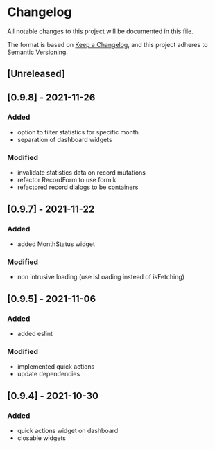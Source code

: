 # Changelog

All notable changes to this project will be documented in this file.

The format is based on [Keep a Changelog](https://keepachangelog.com/en/1.0.0/),
and this project adheres to [Semantic Versioning](https://semver.org/spec/v2.0.0.html).

## [Unreleased]

## [0.9.8] - 2021-11-26

### Added

- option to filter statistics for specific month
- separation of dashboard widgets

### Modified

- invalidate statistics data on record mutations
- refactor RecordForm to use formik
- refactored record dialogs to be containers

## [0.9.7] - 2021-11-22

### Added

- added MonthStatus widget

### Modified

- non intrusive loading (use isLoading instead of isFetching)

## [0.9.5] - 2021-11-06

### Added

- added eslint

### Modified

- implemented quick actions
- update dependencies

## [0.9.4] - 2021-10-30

### Added

- quick actions widget on dashboard
- closable widgets
